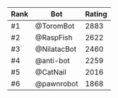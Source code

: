 Rank|Bot|Rating
---|---|---
#1|@ToromBot|2883
#2|@RaspFish|2622
#3|@NilatacBot|2460
#4|@anti-bot|2259
#5|@CatNail|2016
#6|@pawnrobot|1868

